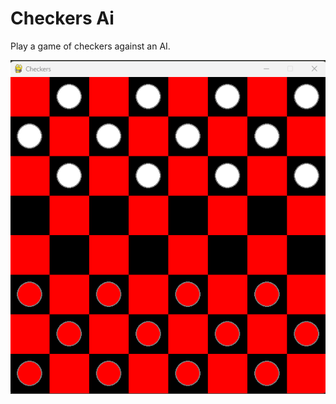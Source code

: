 # Checkers Ai
Play a game of checkers against an AI.  
<p align="center">
  <img alt="Game Preview" src="game_preview.png"/>
</p>